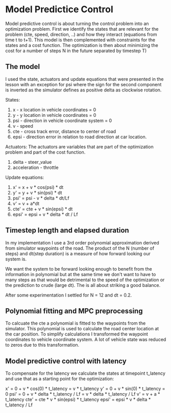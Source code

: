 Model Predictice Control
========================


Model predictive control is about turning the control problem into an optimization problem. First we identify the states that are relevant for the problem (cte, speed, direction, ..)  and how they interact (equations from time t to t+1). This model is then complemented with constraints for the states and a cost function. The optimization is then about minimizing the cost for a number of steps N in the future separated by timestep T) 

The model
---------

I used the state, actuators and update equations that were presented in the lesson with an exception for psi where the sign for the second component is inverted as the simulator defines as positive delta as clockwise rotation.

States:
 1. x - x location in vehicle coordinates = 0 
 2. y - y location in vehicle coordinates = 0
 3. psi - direction in vehicle coordinate system = 0
 4. v - speed
 5. cte - cross track error, distance to center of road
 6. epsi - direction error in relation to road direction at car location.

Actuators:
 The actuators are variables that are part of the optimization problem and part of the cost function.

 1. delta - steer_value
 2. acceleration - throttle

Update equations:

  1. x' = x + v * cos(psi) * dt
  2. y' = y + v * sin(psi) * dt
  3. psi' = psi - v * delta * dt/Lf
  4. v' = v + a*dt
  5. cte' = cte + v * sin(epsi) * dt
  6. epsi' = epsi + v * delta * dt / Lf 

Timestep length and elapsed duration
------------------------------------

In my implementation I use a 3rd order polynomial approximation derived from simulator waypoints of the road. The product of the N (number of steps) and dt(step duration) is a measure of how forward looking our system is. 

We want the system to be forward looking enough to benefit from the information in polynomial but at the same time we don't want to have to many steps as that would be detrimental to the speed of the optimization or the prediction to crude (large dt). The is all about striking a good balance.

After some experimentation I settled for N = 12 and dt = 0.2. 


Polynomial fitting and MPC preprocessing
----------------------------------------

To calcuate the cte a polynomial is fitted to the waypoints from the simulator. This polynomial is used to calculate the road center location at the car position. To simplify calculations I transformed the waypoint coordinates to vehicle coordinate system. A lot of vehicle state was reduced to zeros due to this transformation.


Model predictive control with latency
-------------------------------------

To compensate for the latency we calculate the states at timepoint t_latency and use that as a starting point for the optimization:

x' = 0 + v * cos(0) * t_latency = v * t_latency
y' = 0 + v * sin(0) * t_latency = 0
psi' = 0 + v * delta * t_latency / Lf = v * delta * t_latency / Lf
v' = v + a * t_latency
cte' = cte * v * sin(epsi) * t_latency
epsi' = epsi * v * delta * t_latency / Lf

